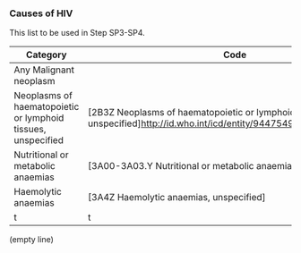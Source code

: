 
###  Causes of HIV

This list to be used in Step SP3-SP4.

|**Category**|**Code**|
|---|---|
|	Any Malignant neoplasm|							
|	Neoplasms of haematopoietic or lymphoid tissues, unspecified	|	[2B3Z Neoplasms of haematopoietic or lymphoid tissues, unspecified]<comment>http://id.who.int/icd/entity/944754984/mms/unspecified</comment>						
|	Nutritional or metabolic anaemias	|	[3A00-3A03.Y Nutritional or metabolic anaemias]<!--CODE!TITLE! http://id.who.int/icd/entity/963670118 -->						
|	Haemolytic anaemias	|	[3A4Z Haemolytic anaemias, unspecified]<!--CODE!TITLE! http://id.who.int/icd/entity/162762794/mms/unspecified -->						
|t|t |

(empty line)

[comment]: # (This actually is the most platform independent comment)
